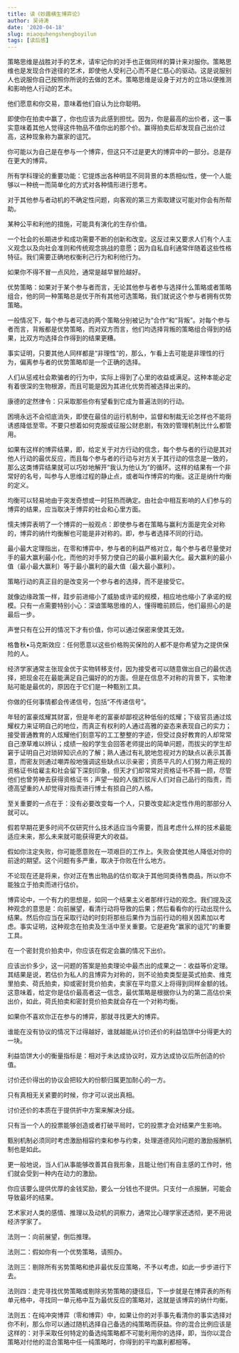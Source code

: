 ```yaml
---
title: 读《妙趣横生博弈论》
author: 吴诗涛
date: '2020-04-18'
slug: miaoquhengshengboyilun
tags: [读后感]
---
```


策略思维是战胜对手的艺术，请牢记你的对手也正做同样的算计来对服你。策略思维也是发现合作途径的艺术，即使他人受利己心而不是仁慈心的驱动。这是说服别人也说服你自己按照你所说的去做的艺术。策略思维是设身于对方的立场以便推测和影响他人行动的艺术。

他们愿意和你交易，意味着他们自认为比你聪明。

即使你在拍卖中赢了，你也应该为此感到担忧。因为，你是最高的出价者，这一事实意味着其他人觉得这件物品不值你出的那个价。赢得拍卖后却发现自己出价过高，这种现象称为赢家的诅咒。

你可能以为自己是在参与一个博弈，但这只不过是更大的博弈中的一部分。总是存在更大的博弈。

所有学科理论的重要功能：它提炼出各种明显不同背景的本质相似性，使一个人能够以一种统一而简单化的方式对各种情形进行思考。

对于其他参与者动机的不确定性问题，向客观的第三方索取建议可能对你会有所帮助。

某种公平和利他的措施，可能具有演化的生存价值。

一个社会的长期进步和成功需要不断的创新和改变。这反过来又要求人们有个人主义观念以及向社会准则和传统观念挑战的意愿；因为自私自利通常伴随着这些性格特征。我们需要正确地权衡利己行为和利他行为。

如果你不得不冒一点风险，通常是越早冒险越好。

优势策略：如果对于某个参与者而言，无论其他参与者参与选择什么策略或者策略组合，他的同一种策略总是优于所有其他可选策略，我们就说这个参与者拥有优势策略。

一般情况下，每个参与者可选的两个策略分别被记为“合作”和“背叛”。对每个参与者而言，背叛都是优势策略，而对双方而言，他们均选择背叛的策略组合得到的结果，比双方均选择合作得到的结果更糟。

事实证明，只要其他人同样都是“非理性”的，那么，乍看上去可能是非理性的行为，偏离参与者的优势策略却是一个正确的选择。

人们从惩戒社会欺骗者的行为中，实际上得到了心里的收益或满足。这种本能必定有着很深的生物根源，而且可能是因为其进化优势而被选择出来的。

康德的定然律令：只采取那些你有望看到它成为普遍法则的行动。

困境永远不会彻底消失，即使在最佳的运行机制中，监督和制裁无论怎样也不能将诱惑降低至零。不要只想着如何克服或征服公财悲剧，有效的管理机制比什么都管用。

如果有这样的博弈结果，即，给定关于对方行动的信念，每个参与者的行动是其对他人行动的最优反应，而且每个参与者的行动与对方关于其行动的信念是一致的，那么这类博弈结果就可以巧妙地解开“我认为他认为”的循环。这样的结果有一个非常好的名号，叫参与人思维过程的静止点，或者叫作博弈的均衡。这正是纳什均衡的定义。

均衡可以轻易地由于突发奇想或一时狂热而确定。由社会中相互影响的人们参与的博弈的结果，应当取决于博弈的社会和心里方面。

懦夫博弈表明了一个博弈的一般观点：即使参与者在策略与赢利方面是完全对称的，博弈的纳什均衡解也可能是非对称的。即，参与者选择不同的行动。

最小最大定理指出，在零和博弈中，参与者的利益严格对立，每个参与者尽量使对手的最大赢利最小化，而他的对手努力使自己的最小赢利最大化。最大赢利的最小值（最小最大赢利）等于最小赢利的最大值（最大最小赢利）。

策略行动的真正目的是改变另一个参与者的选择，而不是接受它。

就像边缘政策一样，跬步前进缩小了威胁或许诺的规模，相应地也缩小了承诺的规模。只有一点需要特别小心：深谙策略思维的人，懂得瞻前顾后，他们最担心的是最后一步。

声誉只有在公开的情况下才有价值，你可以通过保密来使其无效。

格鲁秋•马克斯效应：任何愿意以这些价格购买保险的人都不是你希望为之提供保险的人。

经济学家通常主张现金优于实物转移支付，因为接受者可以随意做出自己的最优选择，把现金花在最能满足自己偏好的的方面。但是在信息不对称的背景下，实物津贴可能是最优的，原因在于它们是一种甄别工具。

你做的任何事情都会传递信号，包括“不传递信号”。

年轻的富豪炫耀其财富，但是年老的富豪却鄙视这种低俗的炫耀；下级官员通过炫耀权力来证明自己的地位，而真正有权利的人通过高雅的姿态来表现自己的实力；接受普通教育的人炫耀他们刻意写的工工整整的字迹，但受过良好教育的人却常常自己潦草难以辨认；成绩一般的学生会回答老师提出的简单问题，而拔尖的学生却窘于证明自己对琐碎知识点的了解；熟人通过有礼貌地忽视对方的缺点以表示其善意，而密友则通过嘲弄般地强调这些缺点以示亲密；资质平凡的人们努力用正规的资格证书给雇主和社会留下深刻印象，但天才们却常常对资格证书不屑一顾，尽管他们也曾劳神去获得资格证书；声望一般的人强烈驳斥人们对自己品行的指责，而德高望重的人却觉得对指责进行博士有损自己的人格。

至关重要的一点在于：没有必要改变每一个人，只要改变起决定性作用的那部分人就可以。

假若早期花更多时间不仅研究什么技术适应当今需要，而且考虑什么样的技术最能适应未来，那么未来就可能获得更大的收益。

假如你注定失败，你可能愿意败在一项艰巨的工作上。失败会使其他人降低对你的前途的期望。这个问题有多严重，取决于你败在什么地方。

不论现在还是将来，你对正在售出物品的估价取决于其他同类待售商品，所以你不能独立于拍卖而进行估价。

博弈论中，一个有力的思想是，如同一个结果主义者那样行动的观念。我们提及这种观念的意思是：向前展望，看清行动将导致的后果；然后看看你的行动出现什么结果。然后你应当在采取行动的时刻将那些后果作为当前行动的相关因素加以考虑。事实证明，这种观念在拍卖及生活中至关重要。它是避免“赢家的诅咒”的重要工具。

在一个密封竞价拍卖中，你应该在假定会赢的情况下出价。

应该出价多少，这一问题的答案是拍卖理论中最杰出的成果之一：收益等价定理。其结果是说，若估价为私人的且博弈为对称的，则不论拍卖类型是英式拍卖、维克里拍卖、荷氏拍卖，抑或密封竞价拍卖，卖家在平均意义上将得到同样金额的钱。这意味着，给定你是估价最高者这一信念，最优策略是根据你认为的第二高估价来出价，如此，荷氏拍卖和密封竞价拍卖就会存在一个对称均衡。

如果你不喜欢你正在参与的博弈，那就寻找更大的博弈。

谁能在没有协议的情况下过得越好，谁就越能从讨价还价的利益馅饼中分得更大的一块。

利益馅饼大小的衡量指标是：相对于未达成协议时，双方达成协议后所创造的价值。

讨价还价得出的协议会把较大的份额归属更加耐心的一方。

只有真相无关紧要的时候，你才可以说出真相。

讨价还价的本质在于提供折中方案来解决分歧。

只有当一个人的投票能够创造或者打破平局时，它的投票才会对结果产生影响。

甄别机制必须同时考虑激励相容约束和参与约束，处理道德风险问题的激励报酬机制也是如此。

更一般地说，当人们从事能够改善其自我形象，且能让他们有自主感的工作时，他们就会受到一种内在动力的激励。

你应该要么提供优厚的金钱奖励，要么一分钱也不提供。只支付一点报酬，可能会导致最坏的结果。

艺术家对人类的感情、推理以及动机的洞察力，通常比心理学家还透彻，更不用说经济学家了。

法则一：向前展望，倒后推理。

法则二：假如你有一个优势策略，请照办。

法则三：剔除所有劣势策略和绝非最优反应策略，不予以考虑，如此一步步进行下去。

法则四：走完寻找优势策略或剔除劣势策略的捷径后，下一步就是在博弈表的所有单元格中，寻找同一单元格中互为最优反应的策略对，这就是该博弈的纳什均衡。

法则五：在纯冲突博弈（零和博弈）中，如果让你的对手事先看清你的事实选择对你不利，那么你可以通过随机选择自己备选的纯策略而获益。你的混合比例应该是这样的：对手采取任何特定的备选纯策略都不可能利用你的选择，即，当你以混合策略对付他的混合策略中任一纯策略时，你得到的平均赢利都相等。
